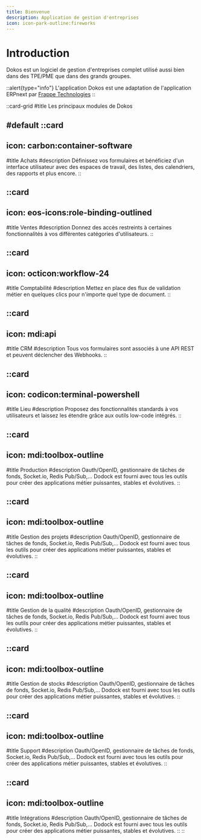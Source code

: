 ```yaml
---
title: Bienvenue
description: Application de gestion d'entreprises
icon: icon-park-outline:fireworks
---
```


# Introduction

Dokos est un logiciel de gestion d'entreprises complet utilisé aussi bien dans des TPE/PME que dans des grands groupes.  

::alert{type="info"}
L'application Dokos est une adaptation de l'application ERPnext par <a href="https://github.com/frappe/erpnext" target="_blank">Frappe Technologies</a>
::

::card-grid
#title
Les principaux modules de Dokos

#default
  ::card
  ---
  icon: carbon:container-software
  ---
  #title
  Achats
  #description
  Définissez vos formulaires et bénéficiez d'un interface utilisateur avec des espaces de travail, des listes, des calendriers, des rapports et plus encore.
  ::

  ::card
  ---
  icon: eos-icons:role-binding-outlined
  ---
  #title
  Ventes
  #description
  Donnez des accès restreints à certaines fonctionnalités à vos différentes catégories d'utilisateurs.
  ::

  ::card
  ---
  icon: octicon:workflow-24
  ---
  #title
  Comptabilité
  #description
  Mettez en place des flux de validation métier en quelques clics pour n'importe quel type de document.
  ::

  ::card
  ---
  icon: mdi:api
  ---
  #title
  CRM
  #description
  Tous vos formulaires sont associés à une API REST et peuvent déclencher des Webhooks.
  ::

  ::card
  ---
  icon: codicon:terminal-powershell
  ---
  #title
  Lieu
  #description
  Proposez des fonctionnalités standards à vos utilisateurs et laissez les étendre grâce aux outils low-code intégrés.
  ::

  ::card
  ---
  icon: mdi:toolbox-outline
  ---
  #title
  Production
  #description
  Oauth/OpenID, gestionnaire de tâches de fonds, Socket.io, Redis Pub/Sub,... Dodock est fourni avec tous les outils pour créer des applications métier puissantes, stables et évolutives.
  ::

  ::card
  ---
  icon: mdi:toolbox-outline
  ---
  #title
  Gestion des projets
  #description
  Oauth/OpenID, gestionnaire de tâches de fonds, Socket.io, Redis Pub/Sub,... Dodock est fourni avec tous les outils pour créer des applications métier puissantes, stables et évolutives.
  ::

  ::card
  ---
  icon: mdi:toolbox-outline
  ---
  #title
  Gestion de la qualité
  #description
  Oauth/OpenID, gestionnaire de tâches de fonds, Socket.io, Redis Pub/Sub,... Dodock est fourni avec tous les outils pour créer des applications métier puissantes, stables et évolutives.
  ::

  ::card
  ---
  icon: mdi:toolbox-outline
  ---
  #title
  Gestion de stocks
  #description
  Oauth/OpenID, gestionnaire de tâches de fonds, Socket.io, Redis Pub/Sub,... Dodock est fourni avec tous les outils pour créer des applications métier puissantes, stables et évolutives.
  ::

  ::card
  ---
  icon: mdi:toolbox-outline
  ---
  #title
  Support
  #description
  Oauth/OpenID, gestionnaire de tâches de fonds, Socket.io, Redis Pub/Sub,... Dodock est fourni avec tous les outils pour créer des applications métier puissantes, stables et évolutives.
  ::

  ::card
  ---
  icon: mdi:toolbox-outline
  ---
  #title
  Intégrations
  #description
  Oauth/OpenID, gestionnaire de tâches de fonds, Socket.io, Redis Pub/Sub,... Dodock est fourni avec tous les outils pour créer des applications métier puissantes, stables et évolutives.
  ::
::